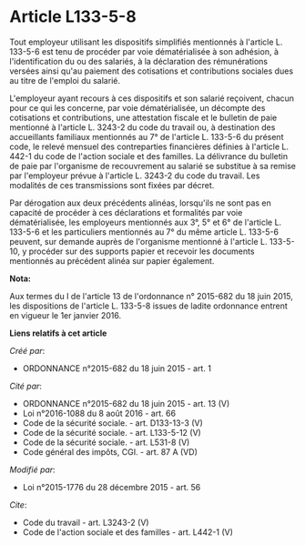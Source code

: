 # Article L133-5-8

Tout employeur utilisant les dispositifs simplifiés mentionnés à l'article L. 133-5-6 est tenu de procéder par voie
dématérialisée à son adhésion, à l'identification du ou des salariés, à la déclaration des rémunérations versées ainsi qu'au
paiement des cotisations et contributions sociales dues au titre de l'emploi du salarié. 

L'employeur ayant recours à ces dispositifs et son salarié reçoivent, chacun pour ce qui les concerne, par voie
dématérialisée, un décompte des cotisations et contributions, une attestation fiscale et le bulletin de paie mentionné à
l'article L. 3243-2 du code du travail ou, à destination des accueillants familiaux mentionnés au 7° de l'article L. 133-5-6
du présent code, le relevé mensuel des contreparties financières définies à l'article L. 442-1 du code de l'action sociale et
des familles. La délivrance du bulletin de paie par l'organisme de recouvrement au salarié se substitue à sa remise par
l'employeur prévue à l'article L. 3243-2 du code du travail. Les modalités de ces transmissions sont fixées par décret. 

Par dérogation aux deux précédents alinéas, lorsqu'ils ne sont pas en capacité de procéder à ces déclarations et formalités
par voie dématérialisée, les employeurs mentionnés aux 3°, 5° et 6° de l'article L. 133-5-6 et les particuliers mentionnés au
7° du même article L. 133-5-6 peuvent, sur demande auprès de l'organisme mentionné à l'article L. 133-5-10, y procéder sur
des supports papier et recevoir les documents mentionnés au précédent alinéa sur papier également.

**Nota:**

Aux termes du I de l'article 13 de l'ordonnance n° 2015-682 du 18 juin 2015, les dispositions de l'article L. 133-5-8 issues
de ladite ordonnance entrent en vigueur le 1er janvier 2016.

**Liens relatifs à cet article**

_Créé par_:

  - ORDONNANCE n°2015-682 du 18 juin 2015 - art. 1

_Cité par_:

  - ORDONNANCE n°2015-682 du 18 juin 2015 - art. 13 (V)
  - Loi n°2016-1088 du 8 août 2016 - art. 66
  - Code de la sécurité sociale. - art. D133-13-3 (V)
  - Code de la sécurité sociale. - art. L133-5-12 (V)
  - Code de la sécurité sociale. - art. L531-8 (V)
  - Code général des impôts, CGI. - art. 87 A (VD)

_Modifié par_:

  - Loi n°2015-1776 du 28 décembre 2015 - art. 56

_Cite_:

  - Code du travail - art. L3243-2 (V)
  - Code de l'action sociale et des familles - art. L442-1 (V)
